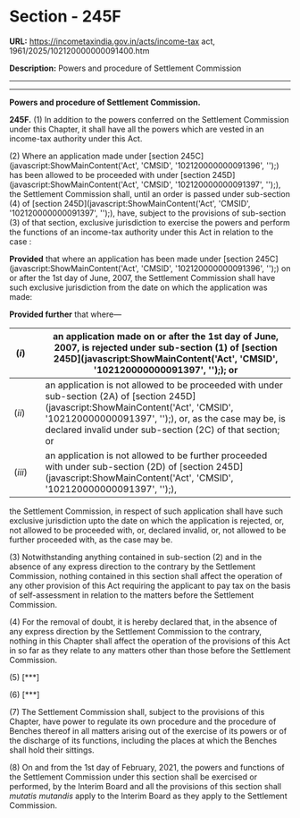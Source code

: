 # Section - 245F

**URL:** https://incometaxindia.gov.in/acts/income-tax act, 1961/2025/102120000000091400.htm

**Description:** Powers and procedure of Settlement Commission

---

****

**Powers and procedure of Settlement Commission.**

**245F.** (1) In addition to the powers conferred on the Settlement Commission under this Chapter, it shall have all the powers which are vested in an income-tax authority under this Act.

(2) Where an application made under [section 245C](javascript:ShowMainContent\('Act', 'CMSID', '102120000000091396', ''\);) has been allowed to be proceeded with under [section 245D](javascript:ShowMainContent\('Act', 'CMSID', '102120000000091397', ''\);), the Settlement Commission shall, until an order is passed under sub-section (4) of [section 245D](javascript:ShowMainContent\('Act', 'CMSID', '102120000000091397', ''\);), have, subject to the provisions of sub-section (3) of that section, exclusive jurisdiction to exercise the powers and perform the functions of an income-tax authority under this Act in relation to the case :

**Provided** that where an application has been made under [section 245C](javascript:ShowMainContent\('Act', 'CMSID', '102120000000091396', ''\);) on or after the 1st day of June, 2007, the Settlement Commission shall have such exclusive jurisdiction from the date on which the application was made:

**Provided further** that where—

(_i_) |  |  an application made on or after the 1st day of June, 2007, is rejected under sub-section (1) of [section 245D](javascript:ShowMainContent\('Act', 'CMSID', '102120000000091397', ''\);); or  
---|---|---  
(_ii_) |  |  an application is not allowed to be proceeded with under sub-section (2A) of [section 245D](javascript:ShowMainContent\('Act', 'CMSID', '102120000000091397', ''\);), or, as the case may be, is declared invalid under sub-section (2C) of that section; or  
(_iii_) |  |  an application is not allowed to be further proceeded with under sub-section (2D) of [section 245D](javascript:ShowMainContent\('Act', 'CMSID', '102120000000091397', ''\);),  
  
the Settlement Commission, in respect of such application shall have such exclusive jurisdiction upto the date on which the application is rejected, or, not allowed to be proceeded with, or, declared invalid, or, not allowed to be further proceeded with, as the case may be.

(3) Notwithstanding anything contained in sub-section (2) and in the absence of any express direction to the contrary by the Settlement Commission, nothing contained in this section shall affect the operation of any other provision of this Act requiring the applicant to pay tax on the basis of self-assessment in relation to the matters before the Settlement Commission.

(4) For the removal of doubt, it is hereby declared that, in the absence of any express direction by the Settlement Commission to the contrary, nothing in this Chapter shall affect the operation of the provisions of this Act in so far as they relate to any matters other than those before the Settlement Commission.

(5) [***]

(6) [***]

(7) The Settlement Commission shall, subject to the provisions of this Chapter, have power to regulate its own procedure and the procedure of Benches thereof in all matters arising out of the exercise of its powers or of the discharge of its functions, including the places at which the Benches shall hold their sittings.

(8) On and from the 1st day of February, 2021, the powers and functions of the Settlement Commission under this section shall be exercised or performed, by the Interim Board and all the provisions of this section shall _mutatis mutandis_ apply to the Interim Board as they apply to the Settlement Commission.